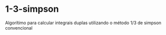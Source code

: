 # 1-3-simpson
Algorítimo para calcular integrais duplas utilizando o método 1/3 de simpson convencional
